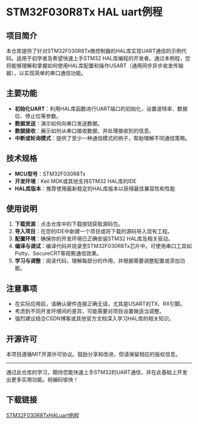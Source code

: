 # STM32F030R8Tx HAL uart例程

## 项目简介

本仓库提供了针对STM32F030R8Tx微控制器的HAL库实现UART通信的示例代码。适用于初学者及希望快速上手STM32 HAL库编程的开发者。通过本例程，您将能够理解和掌握如何使用HAL库配置和操作USART（通用同步异步收发传输器），以实现简单的串口通信功能。

## 主要功能

- **初始化UART**：利用HAL库函数进行UART端口的初始化，设置波特率、数据位、停止位等参数。
- **数据发送**：演示如何向串口发送数据。
- **数据接收**：展示如何从串口接收数据，并处理接收到的信息。
- **中断或轮询模式**：提供了至少一种通信模式的例子，帮助理解不同通信策略。

## 技术规格

- **MCU型号**：STM32F030R8Tx
- **开发环境**：Keil MDK或其他支持STM32 HAL库的IDE
- **HAL库版本**：推荐使用最新稳定的HAL库版本以获得最佳兼容性和性能

## 使用说明

1. **下载资源**：点击仓库中的下载按钮获取源码包。
2. **导入项目**：在您的IDE中新建一个项目或将下载的源码导入现有工程。
3. **配置环境**：确保你的开发环境已正确安装STM32 HAL库及相关驱动。
4. **编译与调试**：编译代码并烧录至STM32F030R8Tx芯片中。可使用串口工具如Putty、SecureCRT等观察通信效果。
5. **学习与调整**：阅读代码，理解每部分的作用，并根据需要调整配置或添加功能。

## 注意事项

- 在实际应用前，请确认硬件连接正确无误，尤其是USART的TX、RX引脚。
- 考虑到不同开发环境间的差异，可能需要对项目设置做适当调整。
- 强烈建议结合CSDN博客或其他官方文档深入学习HAL库的相关知识。

## 开源许可

本项目遵循MIT开源许可协议。鼓励分享和改进，但请保留相应的版权信息。

---

通过此仓库的学习，期待您能快速上手STM32的UART通信，并在此基础上开发出更多实用功能。祝编码愉快！

## 下载链接

[STM32F030R8TxHALuart例程](https://pan.quark.cn/s/bdcc5ce82d5a)